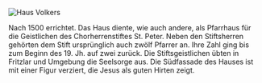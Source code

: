 ![Haus Volkers](./images/fritzlar/p23.jpg)

Nach 1500 errichtet. Das Haus diente, wie auch andere, als Pfarrhaus für die Geistlichen des Chorherrenstiftes St. Peter.
Neben den Stiftsherren gehörten dem Stift ursprünglich auch zwölf Pfarrer an. Ihre Zahl ging bis zum Beginn des 19. Jh. auf zwei zurück.
Die Stiftsgeistlichen übten in Fritzlar und Umgebung die Seelsorge aus.
Die Südfassade des Hauses ist mit einer Figur verziert, die Jesus als guten Hirten zeigt.
